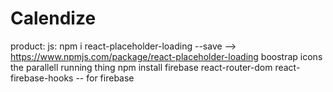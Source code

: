 # Calendize

product:
  js:
    npm i react-placeholder-loading --save --> https://www.npmjs.com/package/react-placeholder-loading
    boostrap icons
    the parallell running thing
    npm install firebase react-router-dom react-firebase-hooks -- for firebase
    
